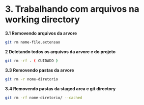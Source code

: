 # 3. Trabalhando com arquivos na working directory

**3.1 Removendo arquivos da arvore**
```bash
git rm nome-file.extensao
```
**2 Deletando todos os arquivos da arvore e do projeto**
```bash
git rm -rf . ( CUIDADO )
```
**3.3 Removendo pastas da arvore**
```bash
git rm -r nome-diretorio
```

**3.4 Removendo pastas da staged area e git directory**
```bash
git rm -rf nome-diretorio/ --cached
```
